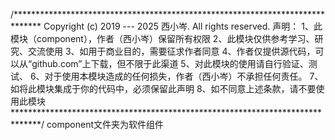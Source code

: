 /******************************************************************************
 Copyright (c) 2019 --- 2025 西小岑. All rights reserved.
  声明：
  1、此模块（component），作者（西小岑）保留所有权限
  2、此模块仅供参考学习、研究、交流使用
  3、如用于商业目的，需要征求作者同意
  4、作者仅提供源代码，可以从“github.com”上下载，但不限于此渠道
  5、对此模块的使用请自行验证、测试、
  6、对于使用本模块造成的任何损失，作者（西小岑）不承担任何责任。
  7、如将此模块集成于你的代码中，必须保留此声明
  8、如不同意上述条款，请不要使用此模块
******************************************************************************/
component文件夹为软件组件
